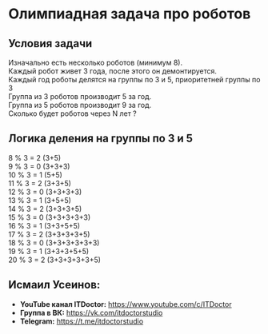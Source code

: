 # Олимпиадная задача про роботов

## Условия задачи
Изначально есть несколько роботов (минимум 8).  
Каждый робот живет 3 года, после этого он демонтируется.  
Каждый год роботы делятся на группы по 3 и 5, приоритетней группы по 3  
Группа из 3 роботов производит 5 за год.  
Группа из 5 роботов производит 9 за год.  
Сколько будет роботов через N лет ?  

## Логика деления на группы по 3 и 5
8 % 3 = 2  (3+5)  
9 % 3 = 0  (3+3+3)  
10 % 3 = 1 (5+5)  
11 % 3 = 2 (3+3+5)   
12 % 3 = 0 (3+3+3+3)  
13 % 3 = 1 (3+5+5)  
14 % 3 = 2 (3+3+3+5)  
15 % 3 = 0 (3+3+3+3+3)  
16 % 3 = 1 (3+3+5+5)  
17 % 3 = 2 (3+3+3+3+5)  
18 % 3 = 0 (3+3+3+3+3+3)  
19 % 3 = 1 (3+3+3+5+5)  
20 % 3 = 2 (3+3+3+3+3+5)  

## Исмаил Усеинов:
* __YouTube канал ITDoctor:__ https://www.youtube.com/c/ITDoctor
* __Группа в ВК:__ https://vk.com/itdoctorstudio 
* __Telegram:__ https://t.me/itdoctorstudio 
